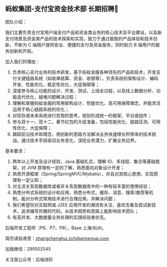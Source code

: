 
## 蚂蚁集团-支付宝资金技术部 长期招聘👏


团队介绍：

我们主要负责支付宝用户端支付产品和资金类业务的核心技术及平台建设，以及新支付场景及资金类产品的技术探索和实现，致力于通过极致的产品体验和技术创新，不断为 C 端用户提供安全、便捷的支付及资金服务，同时助力 B 端用户的服务创新和开拓。

加入我们的理由：
1. 负责核心支付业务的技术研发，基于蚂蚁金服各种领先的产品和技术，开发支付关键链路系统（如收单结算、资金、收银等），负责系统的架构设计、编码开发、性能优化、稳定性优化、大促保障等；
2. 深度参与核心功能的设计、开发、测试、上线全过程，以及线上数据分析、功能迭代优化、疑难问题解决过程；
3. 理解和掌握蚂蚁金服的常用架构设计、性能优化、高可用保障理念，并能灵活运用于核心链路系统的优化；
4. 对现存或未来系统进行宏观的思考，规划形成统一的框架、平台或组件；
5. 参与双十一、双十二、春节红包的大促准备，包括性能优化、链路压测、可用性优化、大促保障；
6. 跟踪前沿技术和理念，用创新的思路方法解决业务快速增长所带来的技术挑战，通过技术手段驱动业务变化，深挖业务潜力，扩展业务边界。

基本要求：
1. 两年以上开发及设计经验，Java 基础扎实，理解 IO、多线程、集合等基础框架，对 JVM 原理有一定的了解，熟悉面向对象设计开发；
2. 熟悉开源框架（Spring/SpringMVC/Mybatis），并且对其核心思想、实现原理有一定认知；
3. 对主流关系型数据库或者非关系型数据库中的一种有较丰富的使用经验；
4. 熟悉分布式系统的设计和应用，熟悉分布式、缓存、消息、搜索/推荐等机制，能对分布式常用技术进行合理应用，并解决问题；
5. 我们希望你对互联网或 J2EE 应用开发的潮流有关注，喜欢去看及尝试新技术，追求编写优雅的代码，从技术趋势和思路上能影响技术团队；
6. 有高并发、大数据量业务处理的实践经验者优先。

后端开发工程师（P6、P7、P8），Base 上海/杭州。

简历请投递至：zhangchenghui.zch@antgroup.com

加我微信：295502545

关注我公众号：后端进阶
